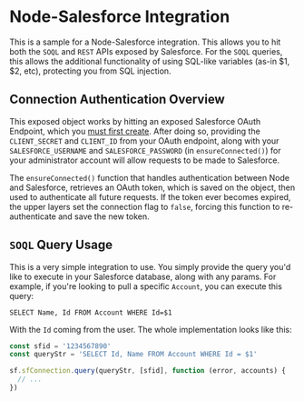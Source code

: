 # Node-Salesforce Integration
This is a sample for a Node-Salesforce integration. This allows you to hit both the `SOQL` and `REST` APIs exposed by Salesforce. For the `SOQL` queries, this allows the additional functionality of using SQL-like variables (as-in $1, $2, etc), protecting you from SQL injection.

## Connection Authentication Overview
This exposed object works by hitting an exposed Salesforce OAuth Endpoint, which you [must first create](https://help.salesforce.com/articleView?id=connected_app_create.htm&type=0). After doing so, providing the `CLIENT_SECRET` and `CLIENT_ID` from your OAuth endpoint, along with your `SALESFORCE_USERNAME` and `SALESFORCE_PASSWORD` (in `ensureConnected()`) for your administrator account will allow requests to be made to Salesforce.

The `ensureConnected()` function that handles authentication between Node and Salesforce, retrieves an OAuth token, which is saved on the object, then used to authenticate all future requests. If the token ever becomes expired, the upper layers set the connection flag to `false`, forcing this function to re-authenticate and save the new token.

## `SOQL` Query Usage
This is a very simple integration to use. You simply provide the query you'd like to execute in your Salesforce database, along with any params. For example, if you're looking to pull a specific `Account`, you can execute this query:
```
SELECT Name, Id FROM Account WHERE Id=$1
```
With the `Id` coming from the user. The whole implementation looks like this:
```js
const sfid = '1234567890'
const queryStr = 'SELECT Id, Name FROM Account WHERE Id = $1'

sf.sfConnection.query(queryStr, [sfid], function (error, accounts) {
  // ...
})
```